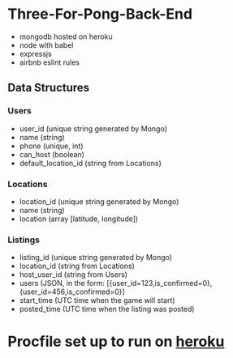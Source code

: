 
# Three-For-Pong-Back-End

* mongodb hosted on heroku
* node with babel
* expressjs
* airbnb eslint rules


## Data Structures

### Users
*	user_id (unique string generated by Mongo)
*	name (string)
*	phone (unique, int)
*	can_host (boolean)
*	default_location_id (string from Locations)

### Locations
*	location_id (unique string generated by Mongo)
*	name (string)
*	location (array [latitude, longitude])

### Listings
*	listing_id (unique string generated by Mongo)
*	location_id (string from Locations)
*	host_user_id (string from Users)
*	users (JSON, in the form: [{user_id=123,is_confirmed=0},{user_id=456,is_confirmed=0}]
*	start_time (UTC time when the game will start)
*	posted_time (UTC time when the listing was posted)


Procfile set up to run on [heroku](https://devcenter.heroku.com/articles/getting-started-with-nodejs#deploy-the-app)
=======
